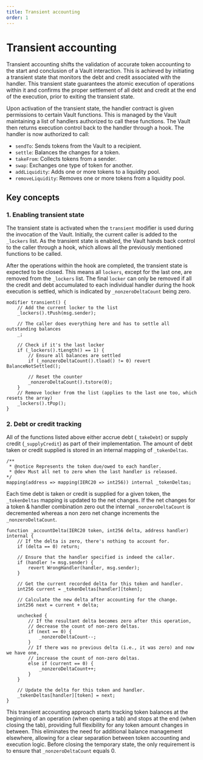 ```yaml
---
title: Transient accounting
order: 1
---
```


# Transient accounting

Transient accounting shifts the validation of accurate token accounting to the start and conclusion of a Vault interaction. This is achieved by initiating a transient state that monitors the debt and credit associated with the handler. This transient state guarantees the atomic execution of operations within it and confirms the proper settlement of all debt and credit at the end of the execution, prior to exiting the transient state.

Upon activation of the transient state, the handler contract is given permissions to certain Vault functions. This is managed by the Vault maintaining a list of handlers authorized to call these functions. The Vault then returns execution control back to the handler through a hook. The handler is now authorized to call:

- `sendTo`: Sends tokens from the Vault to a recipient.
- `settle`: Balances the changes for a token.
- `takeFrom`: Collects tokens from a sender.
- `swap`: Exchanges one type of token for another.
- `addLiquidity`: Adds one or more tokens to a liquidity pool.
- `removeLiquidity`: Removes one or more tokens from a liquidity pool.

## Key concepts

### 1. Enabling transient state
The transient state is activated when the `transient` modifier is used during the invocation of the Vault. Initially, the current caller is added to the `_lockers` list. As the transient state is enabled, the Vault hands back control to the caller through a hook, which allows all the previously mentioned functions to be called. 

After the operations within the hook are completed, the transient state is expected to be closed. This means all `lockers`, except for the last one, are removed from the `_lockers` list. The final `locker` can only be removed if all the credit and debt accumulated to each individual handler during the hook execution is settled, which is indicated by `_nonzeroDeltaCount` being zero.

```solidity
modifier transient() {
    // Add the current locker to the list
    _lockers().tPush(msg.sender);

    // The caller does everything here and has to settle all outstanding balances
    _;

    // Check if it's the last locker
    if (_lockers().tLength() == 1) {
        // Ensure all balances are settled
        if (_nonzeroDeltaCount().tload() != 0) revert BalanceNotSettled();

        // Reset the counter
        _nonzeroDeltaCount().tstore(0);
    }
    // Remove locker from the list (applies to the last one too, which resets the array)
    _lockers().tPop();
}
```

### 2. Debt or credit tracking

All of the functions listed above either accrue debt (`_takeDebt`) or supply credit (`_supplyCredit`) as part of their implementation. The amount of debt taken or credit supplied is stored in an internal mapping of `_tokenDeltas`. 

```solidity
/**
 * @notice Represents the token due/owed to each handler.
 * @dev Must all net to zero when the last handler is released.
*/
mapping(address => mapping(IERC20 => int256)) internal _tokenDeltas;
```

Each time debt is taken or credit is supplied for a given token, the `_tokenDeltas` mapping is updated to the net changes. If the net changes for a token & handler combination zero out the internal `_nonzeroDeltaCount` is decremented whereas a non zero net change increments the `_nonzeroDeltaCount`. 

```solidity
function _accountDelta(IERC20 token, int256 delta, address handler) internal {
    // If the delta is zero, there's nothing to account for.
    if (delta == 0) return;

    // Ensure that the handler specified is indeed the caller.
    if (handler != msg.sender) {
        revert WrongHandler(handler, msg.sender);
    }

    // Get the current recorded delta for this token and handler.
    int256 current = _tokenDeltas[handler][token];

    // Calculate the new delta after accounting for the change.
    int256 next = current + delta;

    unchecked {
        // If the resultant delta becomes zero after this operation,
        // decrease the count of non-zero deltas.
        if (next == 0) {
            _nonzeroDeltaCount--;
        }
        // If there was no previous delta (i.e., it was zero) and now we have one,
        // increase the count of non-zero deltas.
        else if (current == 0) {
            _nonzeroDeltaCount++;
        }
    }

    // Update the delta for this token and handler.
    _tokenDeltas[handler][token] = next;
}
```
This transient accounting approach starts tracking token balances at the beginning of an operation (when opening a tab) and stops at the end (when closing the tab), providing full flexibility for any token amount changes in between. This eliminates the need for additional balance management elsewhere, allowing for a clear separation between token accounting and execution logic. Before closing the temporary state, the only requirement is to ensure that `_nonzeroDeltaCount` equals 0.